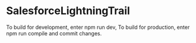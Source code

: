 # SalesforceLightningTrail
To build for development, enter npm run dev,
To build for production, enter npm run compile and commit changes.
